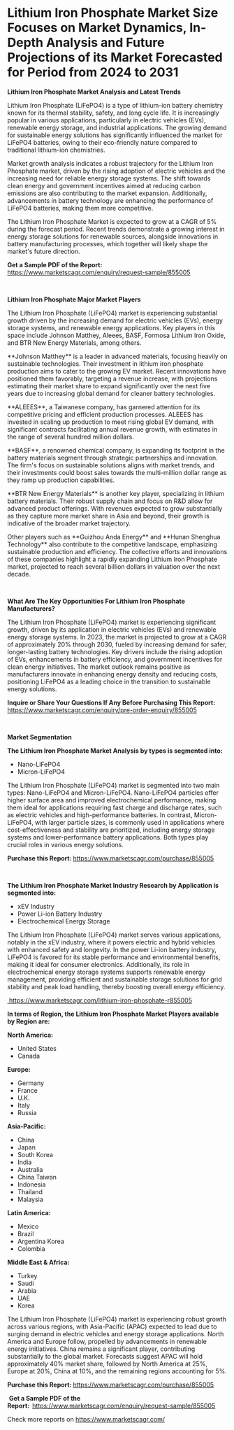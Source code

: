 <p><h1>Lithium Iron Phosphate Market Size Focuses on Market Dynamics, In-Depth Analysis and Future Projections of its Market Forecasted for Period from 2024 to 2031</h1></p><p><strong>Lithium Iron Phosphate Market Analysis and Latest Trends</strong></p>
<p><p>Lithium Iron Phosphate (LiFePO4) is a type of lithium-ion battery chemistry known for its thermal stability, safety, and long cycle life. It is increasingly popular in various applications, particularly in electric vehicles (EVs), renewable energy storage, and industrial applications. The growing demand for sustainable energy solutions has significantly influenced the market for LiFePO4 batteries, owing to their eco-friendly nature compared to traditional lithium-ion chemistries.</p><p>Market growth analysis indicates a robust trajectory for the Lithium Iron Phosphate market, driven by the rising adoption of electric vehicles and the increasing need for reliable energy storage systems. The shift towards clean energy and government incentives aimed at reducing carbon emissions are also contributing to the market expansion. Additionally, advancements in battery technology are enhancing the performance of LiFePO4 batteries, making them more competitive.</p><p>The Lithium Iron Phosphate Market is expected to grow at a CAGR of 5% during the forecast period. Recent trends demonstrate a growing interest in energy storage solutions for renewable sources, alongside innovations in battery manufacturing processes, which together will likely shape the market's future direction.</p></p>
<p><strong>Get a Sample PDF of the Report:&nbsp;</strong> <a href="https://www.marketscagr.com/enquiry/request-sample/855005?utm_campaign=1126&utm_medium=2&utm_source=Github&utm_content=ia&utm_term=09112024&utm_id=lithium-iron-phosphate">https://www.marketscagr.com/enquiry/request-sample/855005</a></p>
<p>&nbsp;</p>
<p><strong>Lithium Iron Phosphate Major Market Players</strong></p>
<p><p>The Lithium Iron Phosphate (LiFePO4) market is experiencing substantial growth driven by the increasing demand for electric vehicles (EVs), energy storage systems, and renewable energy applications. Key players in this space include Johnson Matthey, Aleees, BASF, Formosa Lithium Iron Oxide, and BTR New Energy Materials, among others.</p><p>**Johnson Matthey** is a leader in advanced materials, focusing heavily on sustainable technologies. Their investment in lithium iron phosphate production aims to cater to the growing EV market. Recent innovations have positioned them favorably, targeting a revenue increase, with projections estimating their market share to expand significantly over the next five years due to increasing global demand for cleaner battery technologies.</p><p>**ALEEES**, a Taiwanese company, has garnered attention for its competitive pricing and efficient production processes. ALEEES has invested in scaling up production to meet rising global EV demand, with significant contracts facilitating annual revenue growth, with estimates in the range of several hundred million dollars.</p><p>**BASF**, a renowned chemical company, is expanding its footprint in the battery materials segment through strategic partnerships and innovation. The firm's focus on sustainable solutions aligns with market trends, and their investments could boost sales towards the multi-million dollar range as they ramp up production capabilities.</p><p>**BTR New Energy Materials** is another key player, specializing in lithium battery materials. Their robust supply chain and focus on R&D allow for advanced product offerings. With revenues expected to grow substantially as they capture more market share in Asia and beyond, their growth is indicative of the broader market trajectory.</p><p>Other players such as **Guizhou Anda Energy** and **Hunan Shenghua Technology** also contribute to the competitive landscape, emphasizing sustainable production and efficiency. The collective efforts and innovations of these companies highlight a rapidly expanding Lithium Iron Phosphate market, projected to reach several billion dollars in valuation over the next decade.</p></p>
<p>&nbsp;</p>
<p><strong>What Are The Key Opportunities For Lithium Iron Phosphate Manufacturers?</strong></p>
<p><p>The Lithium Iron Phosphate (LiFePO4) market is experiencing significant growth, driven by its application in electric vehicles (EVs) and renewable energy storage systems. In 2023, the market is projected to grow at a CAGR of approximately 20% through 2030, fueled by increasing demand for safer, longer-lasting battery technologies. Key drivers include the rising adoption of EVs, enhancements in battery efficiency, and government incentives for clean energy initiatives. The market outlook remains positive as manufacturers innovate in enhancing energy density and reducing costs, positioning LiFePO4 as a leading choice in the transition to sustainable energy solutions.</p></p>
<p><strong>Inquire or Share Your Questions If Any Before Purchasing This Report:</strong> <a href="https://www.marketscagr.com/enquiry/pre-order-enquiry/855005?utm_campaign=1126&utm_medium=2&utm_source=Github&utm_content=ia&utm_term=09112024&utm_id=lithium-iron-phosphate">https://www.marketscagr.com/enquiry/pre-order-enquiry/855005</a></p>
<p>&nbsp;</p>
<p><strong>Market Segmentation</strong></p>
<p><strong>The Lithium Iron Phosphate Market Analysis by types is segmented into:</strong></p>
<p><ul><li>Nano-LiFePO4</li><li>Micron-LiFePO4</li></ul></p>
<p><p>The Lithium Iron Phosphate (LiFePO4) market is segmented into two main types: Nano-LiFePO4 and Micron-LiFePO4. Nano-LiFePO4 particles offer higher surface area and improved electrochemical performance, making them ideal for applications requiring fast charge and discharge rates, such as electric vehicles and high-performance batteries. In contrast, Micron-LiFePO4, with larger particle sizes, is commonly used in applications where cost-effectiveness and stability are prioritized, including energy storage systems and lower-performance battery applications. Both types play crucial roles in various energy solutions.</p></p>
<p><strong>Purchase this Report:&nbsp;</strong><a href="https://www.marketscagr.com/purchase/855005?utm_campaign=1126&utm_medium=2&utm_source=Github&utm_content=ia&utm_term=09112024&utm_id=lithium-iron-phosphate">https://www.marketscagr.com/purchase/855005</a></p>
<p>&nbsp;</p>
<p><strong>The Lithium Iron Phosphate Market Industry Research by Application is segmented into:</strong></p>
<p><ul><li>xEV Industry</li><li>Power Li-ion Battery Industry</li><li>Electrochemical Energy Storage</li></ul></p>
<p><p>The Lithium Iron Phosphate (LiFePO4) market serves various applications, notably in the xEV industry, where it powers electric and hybrid vehicles with enhanced safety and longevity. In the power Li-ion battery industry, LiFePO4 is favored for its stable performance and environmental benefits, making it ideal for consumer electronics. Additionally, its role in electrochemical energy storage systems supports renewable energy management, providing efficient and sustainable storage solutions for grid stability and peak load handling, thereby boosting overall energy efficiency.</p></p>
<p><a href="https://www.marketscagr.com/lithium-iron-phosphate-r855005?utm_campaign=1126&utm_medium=2&utm_source=Github&utm_content=ia&utm_term=09112024&utm_id=lithium-iron-phosphate">&nbsp;https://www.marketscagr.com/lithium-iron-phosphate-r855005</a></p>
<p><strong>In terms of Region, the Lithium Iron Phosphate Market Players available by Region are:</strong></p>
<p>
    <p> <strong> North America: </strong>
        <ul>
            <li>United States</li>
            <li>Canada</li>
        </ul>
        </p> 
    <p> <strong> Europe: </strong>
        <ul>
            <li>Germany</li>
            <li>France</li>
            <li>U.K.</li>
            <li>Italy</li>
            <li>Russia</li>
        </ul>
        </p> 
    <p> <strong> Asia-Pacific: </strong>
        <ul>
            <li>China</li>
            <li>Japan</li>
            <li>South Korea</li>
            <li>India</li>
            <li>Australia</li>
            <li>China Taiwan</li>
            <li>Indonesia</li>
            <li>Thailand</li>
            <li>Malaysia</li>
        </ul>
        </p> 
    <p> <strong> Latin America: </strong>
        <ul>
            <li>Mexico</li>
            <li>Brazil</li>
            <li>Argentina Korea</li>
            <li>Colombia</li>
        </ul>
        </p> 
    <p> <strong> Middle East & Africa: </strong>
        <ul>
            <li>Turkey</li>
            <li>Saudi</li>
            <li>Arabia</li>
            <li>UAE</li>
            <li>Korea</li>
        </ul>
    </p>
    </p>
<p><p>The Lithium Iron Phosphate (LiFePO4) market is experiencing robust growth across various regions, with Asia-Pacific (APAC) expected to lead due to surging demand in electric vehicles and energy storage applications. North America and Europe follow, propelled by advancements in renewable energy initiatives. China remains a significant player, contributing substantially to the global market. Forecasts suggest APAC will hold approximately 40% market share, followed by North America at 25%, Europe at 20%, China at 10%, and the remaining regions accounting for 5%.</p></p>
<p><strong>Purchase this Report: </strong><a href="https://www.marketscagr.com/purchase/855005?utm_campaign=1126&utm_medium=2&utm_source=Github&utm_content=ia&utm_term=09112024&utm_id=lithium-iron-phosphate">https://www.marketscagr.com/purchase/855005</a></p>
<p>&nbsp;<strong>Get a Sample PDF of the Report:&nbsp;&nbsp;</strong><a href="https://www.marketscagr.com/enquiry/request-sample/855005?utm_campaign=1126&utm_medium=2&utm_source=Github&utm_content=ia&utm_term=09112024&utm_id=lithium-iron-phosphate">https://www.marketscagr.com/enquiry/request-sample/855005</a></p>
<p><strong></strong></p>
<p>Check more reports on <a href="https://www.marketscagr.com/?utm_campaign=1126&utm_medium=2&utm_source=Github&utm_content=ia&utm_term=09112024&utm_id=lithium-iron-phosphate">https://www.marketscagr.com/</a></p>